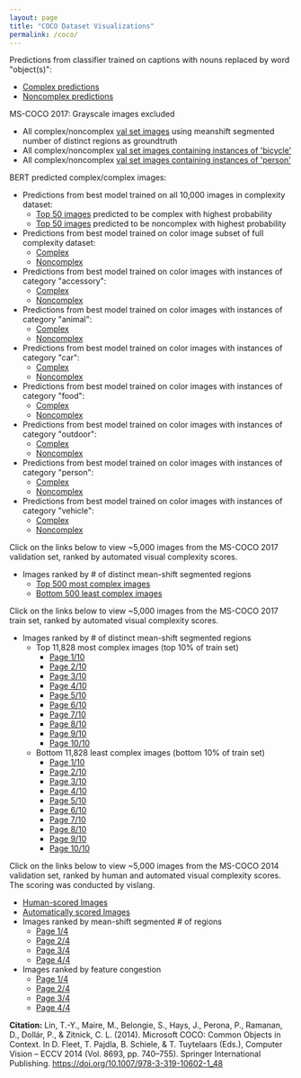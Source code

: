 ```yaml
---
layout: page
title: "COCO Dataset Visualizations"
permalink: /coco/
---
```

Predictions from classifier trained on captions with nouns replaced by word "object(s)":
- [Complex predictions](complex-predictions-classifier-trained-on-full-set-nouns-masked.html)
- [Noncomplex predictions](noncomplex-predictions-classifier-trained-on-full-set-nouns-masked.html)

MS-COCO 2017: Grayscale images excluded
- All complex/noncomplex [val set images](color-coco-val2017.html) using meanshift segmented number of distinct regions as groundtruth
- All complex/noncomplex [val set images containing instances of 'bicycle'](coco-bicycle-val2017.html)
- All complex/noncomplex [val set images containing instances of 'person'](coco-person-val2017.html)

BERT predicted complex/complex images:
- Predictions from best model trained on all 10,000 images in complexity dataset:
	- [Top 50 images](predicted-complex-full-set.html) predicted to be complex with highest probability
	- [Top 50 images](predicted-noncomplex-full-set.html) predicted to be noncomplex with highest probability
- Predictions from best model trained on color image subset of full complexity dataset:
	- [Complex](predicted-complex-full-color-set.html)
	- [Noncomplex](predicted-noncomplex-full-color-set.html)
- Predictions from best model trained on color images with instances of category "accessory":
	- [Complex](predicted-complex-accessory-rgb.html)
	- [Noncomplex](predicted-noncomplex-accessory-rgb.html)
- Predictions from best model trained on color images with instances of category "animal":
	- [Complex](predicted-complex-animal-rgb.html)
	- [Noncomplex](predicted-noncomplex-animal-rgb.html)
- Predictions from best model trained on color images with instances of category "car":
	- [Complex](predicted-complex-car-rgb.html)
	- [Noncomplex](predicted-noncomplex-car-rgb.html)
- Predictions from best model trained on color images with instances of category "food":
	- [Complex](predicted-complex-food-rgb.html)
	- [Noncomplex](predicted-noncomplex-food-rgb.html)
- Predictions from best model trained on color images with instances of category "outdoor":
	- [Complex](predicted-complex-outdoor-rgb.html)
	- [Noncomplex](predicted-noncomplex-outdoor-rgb.html)
- Predictions from best model trained on color images with instances of category "person":
	- [Complex](predicted-complex-person-rgb.html)
	- [Noncomplex](predicted-noncomplex-person-rgb.html)
- Predictions from best model trained on color images with instances of category "vehicle":
	- [Complex](predicted-complex-vehicle-rgb.html)
	- [Noncomplex](predicted-noncomplex-vehicle-rgb.html)

Click on the links below to view ~5,000 images from the MS-COCO 2017 validation set, ranked by automated visual complexity scores.
- Images ranked by # of distinct mean-shift segmented regions
	- [Top 500 most complex images](complex-coco-eval.html)
	- [Bottom 500 least complex images](noncomplex-coco-eval.html)

Click on the links below to view ~5,000 images from the MS-COCO 2017 train set, ranked by automated visual complexity scores.
- Images ranked by # of distinct mean-shift segmented regions
	- Top 11,828 most complex images (top 10% of train set)
		- [Page 1/10](complex-coco-train1.html)
		- [Page 2/10](complex-coco-train2.html)
		- [Page 3/10](complex-coco-train3.html)
		- [Page 4/10](complex-coco-train4.html)
		- [Page 5/10](complex-coco-train5.html)
		- [Page 6/10](complex-coco-train6.html)
		- [Page 7/10](complex-coco-train7.html)
		- [Page 8/10](complex-coco-train8.html)
		- [Page 9/10](complex-coco-train9.html)
		- [Page 10/10](complex-coco-train10.html)
	- Bottom 11,828 least complex images (bottom 10% of train set)
		- [Page 1/10](noncomplex-coco-train1.html)
		- [Page 2/10](noncomplex-coco-train2.html)
		- [Page 3/10](noncomplex-coco-train3.html)
		- [Page 4/10](noncomplex-coco-train4.html)
		- [Page 5/10](noncomplex-coco-train5.html)
		- [Page 6/10](noncomplex-coco-train6.html)
		- [Page 7/10](noncomplex-coco-train7.html)
		- [Page 8/10](noncomplex-coco-train8.html)
		- [Page 9/10](noncomplex-coco-train9.html)
		- [Page 10/10](noncomplex-coco-train10.html)

Click on the links below to view ~5,000 images from the MS-COCO 2014 validation set, ranked by human and automated visual complexity scores. The scoring was conducted
by vislang.

- [Human-scored Images](coco-human.html)
- [Automatically scored Images](coco-auto.html)
- Images ranked by mean-shift segmented # of regions
	- [Page 1/4](coco-regions-1.html)
	- [Page 2/4](coco-regions-2.html)
	- [Page 3/4](coco-regions-3.html)
	- [Page 4/4](coco-regions-4.html)
- Images ranked by feature congestion
	- [Page 1/4](coco-fc-1.html)
	- [Page 2/4](coco-fc-2.html)
	- [Page 3/4](coco-fc-3.html)
	- [Page 4/4](coco-fc-4.html)

**Citation:** Lin, T.-Y., Maire, M., Belongie, S., Hays, J., Perona, P., Ramanan, D., Dollár, P., & Zitnick, C. L. (2014). Microsoft COCO: Common Objects in Context. 
In D. Fleet, T. Pajdla, B. Schiele, & T. Tuytelaars (Eds.), Computer Vision – ECCV 2014 (Vol. 8693, pp. 740–755). Springer International Publishing. 
https://doi.org/10.1007/978-3-319-10602-1_48
